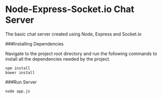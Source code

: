 # Node-Express-Socket.io Chat Server

The basic chat server created using Node, Express and Socket.io


###Installing Dependencies

Navigate to the project root directory and run the following commands to install all the dependencies needed by the project.

````
npm install
bower install

````

###Run Server

```
node app.js
```

